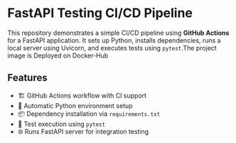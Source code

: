 
#  FastAPI Testing CI/CD Pipeline


This repository demonstrates a simple CI/CD pipeline using **GitHub Actions** for a FastAPI application. It sets up Python, installs dependencies, runs a local server using Uvicorn, and executes tests using `pytest`.The project image is Deployed on Docker-Hub


## Features

 - 🏗️ GitHub Actions workflow with CI support
- 🔧 Automatic Python environment setup
- 📦 Dependency installation via `requirements.txt`
- 🧪 Test execution using `pytest`
- 🌐 Runs FastAPI server for integration testing

